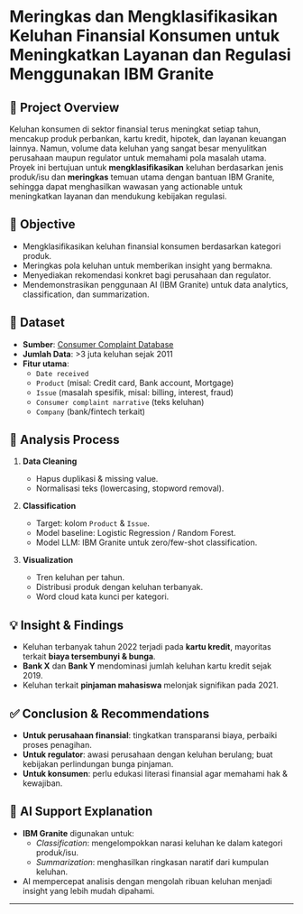 # Meringkas dan Mengklasifikasikan Keluhan Finansial Konsumen untuk Meningkatkan Layanan dan Regulasi Menggunakan IBM Granite

## 📌 Project Overview
Keluhan konsumen di sektor finansial terus meningkat setiap tahun, mencakup produk perbankan, kartu kredit, hipotek, dan layanan keuangan lainnya. 
Namun, volume data keluhan yang sangat besar menyulitkan perusahaan maupun regulator untuk memahami pola masalah utama.  
Proyek ini bertujuan untuk **mengklasifikasikan** keluhan berdasarkan jenis produk/isu dan **meringkas** temuan utama dengan bantuan IBM Granite, sehingga dapat menghasilkan wawasan yang actionable untuk meningkatkan layanan dan mendukung kebijakan regulasi.

## 🎯 Objective
- Mengklasifikasikan keluhan finansial konsumen berdasarkan kategori produk.
- Meringkas pola keluhan untuk memberikan insight yang bermakna.
- Menyediakan rekomendasi konkret bagi perusahaan dan regulator.
- Mendemonstrasikan penggunaan AI (IBM Granite) untuk data analytics, classification, dan summarization.

## 📂 Dataset
- **Sumber**: [Consumer Complaint Database](https://www.kaggle.com/datasets/selener/consumer-complaint-database)
- **Jumlah Data**: >3 juta keluhan sejak 2011
- **Fitur utama**:  
  - `Date received`  
  - `Product` (misal: Credit card, Bank account, Mortgage)  
  - `Issue` (masalah spesifik, misal: billing, interest, fraud)  
  - `Consumer complaint narrative` (teks keluhan)  
  - `Company` (bank/fintech terkait)

## 🔎 Analysis Process
1. **Data Cleaning**  
   - Hapus duplikasi & missing value.  
   - Normalisasi teks (lowercasing, stopword removal).  

2. **Classification**  
   - Target: kolom `Product` & `Issue`.  
   - Model baseline: Logistic Regression / Random Forest.  
   - Model LLM: IBM Granite untuk zero/few-shot classification.

3. **Visualization**  
   - Tren keluhan per tahun.  
   - Distribusi produk dengan keluhan terbanyak.  
   - Word cloud kata kunci per kategori.

## 💡 Insight & Findings
- Keluhan terbanyak tahun 2022 terjadi pada **kartu kredit**, mayoritas terkait **biaya tersembunyi & bunga**.  
- **Bank X** dan **Bank Y** mendominasi jumlah keluhan kartu kredit sejak 2019.  
- Keluhan terkait **pinjaman mahasiswa** melonjak signifikan pada 2021.  

## ✅ Conclusion & Recommendations
- **Untuk perusahaan finansial**: tingkatkan transparansi biaya, perbaiki proses penagihan.  
- **Untuk regulator**: awasi perusahaan dengan keluhan berulang; buat kebijakan perlindungan bunga pinjaman.  
- **Untuk konsumen**: perlu edukasi literasi finansial agar memahami hak & kewajiban.

## 🤖 AI Support Explanation
- **IBM Granite** digunakan untuk:  
  - *Classification*: mengelompokkan narasi keluhan ke dalam kategori produk/isu.  
  - *Summarization*: menghasilkan ringkasan naratif dari kumpulan keluhan.  
- AI mempercepat analisis dengan mengolah ribuan keluhan menjadi insight yang lebih mudah dipahami.

---
